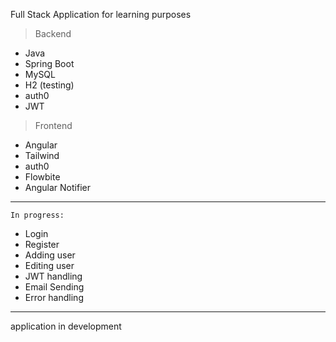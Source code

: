 Full Stack Application for learning purposes

>Backend
- Java
- Spring Boot
- MySQL
- H2 (testing)
- auth0
- JWT


>Frontend
- Angular
- Tailwind
- auth0
- Flowbite
- Angular Notifier



---

    In progress:
- Login
- Register
- Adding user
- Editing user
- JWT handling
- Email Sending
- Error handling

---

application in development